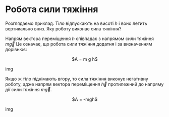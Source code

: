 # Робота сили тяжiння

Розглядаємо приклад. Тiло вiдпускають на висотi $h$ i воно летить вертикально вниз. Яку роботу виконає сила тяжiння?

Напрям вектора перемiщення $h$ спiвпадає з напрямом сили тяжiння $m \vec{g}$ Це означає, що робота сили тяжiння додатня i за визначенням дорiвнює:

<div align="center">$A = m g h$</div>

img

Якщо ж тiло пiднiмають вгору, то сила тяжiння виконує негативну роботу, адже напрям вектора перемiщення $\vec{h}$ протилежний до напряму дiї сили тяжiння $m \vec{g}$.

<div align="center">$A = -mgh$</div>

img